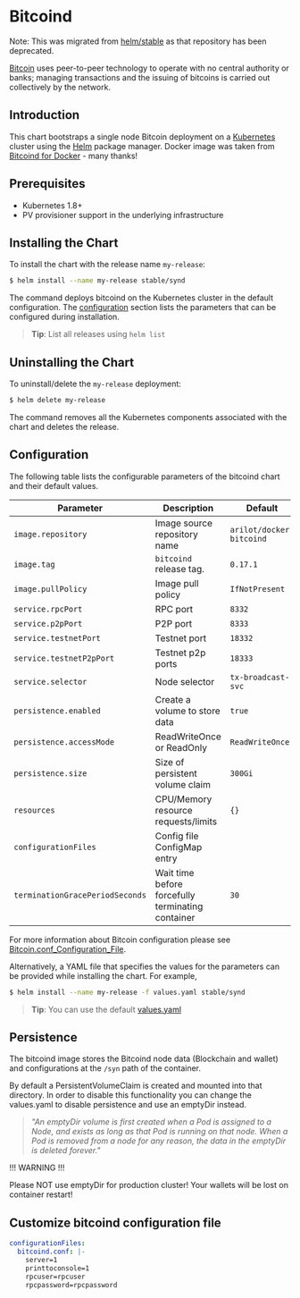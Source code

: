 # Bitcoind

Note: This was migrated from [helm/stable](https://github.com/helm/charts/tree/master/stable/synd) as that repository has been deprecated.

[Bitcoin](https://syn.org/) uses peer-to-peer technology to operate with no central authority or banks;
managing transactions and the issuing of bitcoins is carried out collectively by the network.

## Introduction

This chart bootstraps a single node Bitcoin deployment on a [Kubernetes](http://kubernetes.io) cluster using the [Helm](https://helm.sh) package manager.
Docker image was taken from [Bitcoind for Docker](https://github.com/kylemanna/docker-bitcoind) - many thanks!

## Prerequisites

- Kubernetes 1.8+
- PV provisioner support in the underlying infrastructure

## Installing the Chart

To install the chart with the release name `my-release`:

```bash
$ helm install --name my-release stable/synd
```

The command deploys bitcoind on the Kubernetes cluster in the default configuration.
The [configuration](#configuration) section lists the parameters that can be configured during installation.

> **Tip**: List all releases using `helm list`

## Uninstalling the Chart

To uninstall/delete the `my-release` deployment:

```bash
$ helm delete my-release
```

The command removes all the Kubernetes components associated with the chart and deletes the release.

## Configuration

The following table lists the configurable parameters of the bitcoind chart and their default values.

Parameter                 	 	| Description                        				| Default
------------------------------- | ------------------------------------------------- | ----------------------------------------------------------
`image.repository`         		| Image source repository name       				| `arilot/docker-bitcoind`
`image.tag`                		| `bitcoind` release tag.            				| `0.17.1`
`image.pullPolicy`         		| Image pull policy                  				| `IfNotPresent`
`service.rpcPort`          		| RPC port                           				| `8332`
`service.p2pPort`          		| P2P port                           				| `8333`
`service.testnetPort`      		| Testnet port                       				| `18332`
`service.testnetP2pPort`   		| Testnet p2p ports                  				| `18333`
`service.selector`         		| Node selector                      				| `tx-broadcast-svc`
`persistence.enabled`      		| Create a volume to store data      				| `true`
`persistence.accessMode`   		| ReadWriteOnce or ReadOnly          				| `ReadWriteOnce`
`persistence.size`         		| Size of persistent volume claim    				| `300Gi`
`resources`                		| CPU/Memory resource requests/limits				| `{}`
`configurationFiles`        		| Config file ConfigMap entry      				    |
`terminationGracePeriodSeconds` | Wait time before forcefully terminating container | `30`

For more information about Bitcoin configuration please see [Bitcoin.conf_Configuration_File](https://en.bitcoin.it/wiki/Running_Bitcoin#Bitcoin.conf_Configuration_File).

Alternatively, a YAML file that specifies the values for the parameters can be provided while installing the chart. For example,

```bash
$ helm install --name my-release -f values.yaml stable/synd
```

> **Tip**: You can use the default [values.yaml](values.yaml)

## Persistence

The bitcoind image stores the Bitcoind node data (Blockchain and wallet) and configurations at the `/syn` path of the container.

By default a PersistentVolumeClaim is created and mounted into that directory. In order to disable this functionality
you can change the values.yaml to disable persistence and use an emptyDir instead.

> *"An emptyDir volume is first created when a Pod is assigned to a Node, and exists as long as that Pod is running on that node. When a Pod is removed from a node for any reason, the data in the emptyDir is deleted forever."*

!!! WARNING !!!

Please NOT use emptyDir for production cluster! Your wallets will be lost on container restart!

## Customize bitcoind configuration file

```yaml
configurationFiles:
  bitcoind.conf: |-
    server=1
    printtoconsole=1
    rpcuser=rpcuser
    rpcpassword=rpcpassword
```
